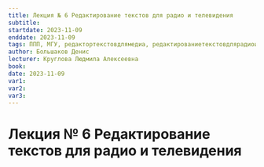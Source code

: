 ```yaml
---
title: Лекция № 6 Редактирование текстов для радио и телевидения
subtitle:
startdate: 2023-11-09
enddate: 2023-11-09
tags: ППП, МГУ, редактортекстовдлямедиа, редактированиетекстовдлярадиоителевидения
author: Большаков Денис
lecturer: Круглова Людмила Алексеевна
book:
date: 2023-11-09
var1:
var2:
var3:
---
```

# Лекция № 6 Редактирование текстов для радио и телевидения
